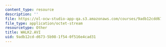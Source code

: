 ```yaml
---
content_type: resource
description: ''
file: https://ol-ocw-studio-app-qa.s3.amazonaws.com/courses/9adb12cdd6735b981f540f516e4cad31_walk2.avi
file_type: application/octet-stream
resourcetype: Other
title: WALK2.AVI
uid: 9adb12cd-d673-5b98-1f54-0f516e4cad31
---
```


